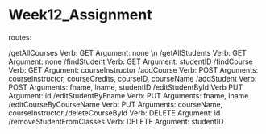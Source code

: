 # Week12_Assignment
routes:

/getAllCourses Verb: GET Argument: none \n
/getAllStudents Verb: GET Argument: none
/findStudent Verb: GET Argument: studentID
/findCourse Verb: GET Argument: courseInstructor
/addCourse Verb: POST Arguments: courseInstructor, courseCredits, courseID, courseName
/addStudent Verb: POST Arguments: fname, lname, studentID
/editStudentById Verb PUT Argument: id
/editStudentByFname Verb: PUT Arguments: fname, lname
/editCourseByCourseName Verb: PUT Arguments: courseName, courseInstructor
/deleteCourseById Verb: DELETE Argument: id
/removeStudentFromClasses Verb: DELETE Argument: studentID
